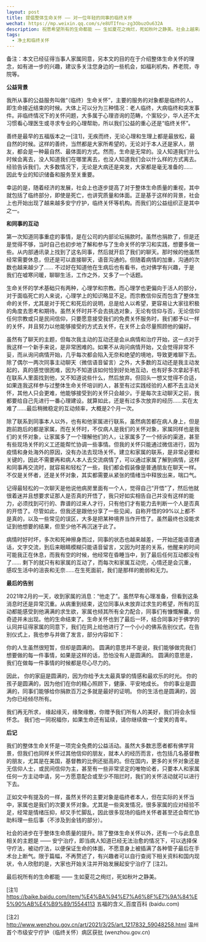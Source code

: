 ```yaml
---
layout: post
title: 提倡整体生命关怀 —— 对一位年轻的同事的临终关怀
wechat: https://mp.weixin.qq.com/s/e8UTIfnu-zg3ObuzOu632A
description: 祝愿希望所有的生命都能 —— 生如夏花之绚烂，死如秋叶之静美。社会上越来越重视整体生命质量，从出生到死亡，其中就包括了临终部分，即使是死亡，也要讲究质量和体面。
tags:
  - 净土和临终关怀
---
```


备注：本文已经征得当事人家属同意，另本文的目的在于介绍整体生命关怀的理念，如有进一步的兴趣，建议多关注您身边的一些机会，如福利机构，养老院，寺院等。

**公益背景**

我所从事的公益服务叫做“（临终）生命关怀”，主要的服务的对象都是临终的人，即生命接近结束的时候。大体上可以分为三种情况：老人临终，大病临终和突发事件。非临终情况下的关怀问题，大多属于心理咨询的范畴，个案较少，华人还不太习惯看心理医生或寻求专业的心理帮助，所以我们公益的重心还是“临终关怀”。

善终是最早的五福版本之一[注1]，无疾而终，无论心理和生理上都是最放松，最自然的时候。这样的善终，当然都是大家所希望的，无论对于本人还是家人，朋友，都会是一种最自然、最体面的方式。然而，生命是无常的。没人知道我们什么时候会离去，没人知道我们在哪里离去，也没人知道我们会以什么样的方式离去。经验告诉我们，大多数情况下，无论是大病还是突发，大家都是毫无准备的…… 因此专业的知识储备和服务至关重要。

幸运的是，随着经济的发展，社会上也逐步提高了对于整体生命质量的重视，其中就包括了临终部分，即使是死亡，也讲究质量和体面。正是基于这样的背景，社会上也开始出现了越来越多安宁疗护，临终关怀等机构。而我们的公益组织正是其中之一。

**和同事的互动**

第一次知道同事重症的事情，是在公司的内部论坛捐款时。虽然也捐款了，但是还是觉得不够，当时自己也初步地了解和参与了生命关怀的学习和实践，想要多做一些。从内部通讯录上找到了这名同事，然后就开启了我们的聊天。那时候的他虽然经常需要休息，但还是可以直接聊天，语音沟通的。但随着病情的加重，沟通的次数也越来越少了…… 不过好在知道他在生病后也有看书，也对佛学有兴趣，于是我们在嘘寒问暖，聊聊生活，工作之外，又多了一个话题。

生命关怀的学术基础只有两种，心理学和宗教。而心理学也更偏向于活人的部分，对于面临死亡的人来说，心理学上的知识略显不足。而宗教信仰反而包含了整体生命的关怀，尤其是对于死亡和死后的说明，总是给人以希望，更容易让大家往积极的角度去思考和期待。虽然关怀时并不会去挑选对象，无论有信仰与否，无论信仰任何宗教或只是民间信仰，只要愿意接受我们的免费关怀服务时，我们都予以一样的关怀，并且努力以他能够接受的方式去关怀，在关怀上会尽量照顾他的偏好。

虽然有了聊天的主题，但每次我主动的互动还是会从病情和治疗开始，这一点对于我这样一个新手来说，是非常困难的。如果不从询问病情开始，又会觉得非常不妥，而从询问病情开始，几乎每次都会陷入无奈和绝望的境地，导致更难聊下去。除了偶尔一两次同事主动聊天（微信语音留言）之外，大多数的互动还是我主动发起的，真的感觉很困难，因为不知道该如何恰到好处地互动，也有好多次拿起手机在联系人里面找到他，又不知道说些什么，然后放弃。但回头一想又觉得不合适，如果连我这样参与过整体生命关怀培训的人，甚至有过实践经验的人都不去主动关怀，其他人只会更难，他能够接受到的关怀只会越少。于是每次主动聊天之前，我都要给自己先进行一番心理建设。就算如此，还是有过多次放弃的经历……实在太难了……最后稍微稳定的互动频率，大概是2个月一次。

除了联系到同事本人以外，也有和他家属进行联系，虽然病苦都在病人身上，但是跑前跑后的都是家属，而在关怀时，不仅病人是我们的关怀对象，家属同样也是我们的关怀对象，让家属多了一个理解他们的人，让家属多了一个倾诉的渠道，甚至有些现场关怀的义工还能帮忙协调一些事情。但我的关怀只能通过微信进行，因为疫情和身处海外的原因，没有办法去现场关怀。建立和家属的联系，是非常必要和关键的，因此不需要再和病人本人去交流病情了，可以通过家属了解到病情，这样和同事再交流时，就容易和轻松了一些，我们都会假装像是普通朋友在聊天一样。不仅是关怀者，还是关怀对象，其实都需要从紧张的情绪当中释放出来，喘口气。

记得最轻松的一次聊天是他说他病房里面有一个人，觉得自己“开悟”了，然后他就很着迷并且想要求证那人是否真的开悟了，我只好如实相告自己并没有这样的能力，必须找到可行的、靠谱的过来人才行，只有他们才有能力去判断一个人是否真的开悟了。尽管如此，但我还是跟他分享了一些见闻，自称开悟的99%以上都不是真的，以及一些常见的误区，大多是把某种境界当作开悟了。虽然最终也没能求证到他想要的结果，但至少他不再沉迷于此了。

病情时好时坏，多次和死神擦身而过，同事的状态也越来越差，一开始还能语音通话，文字交流，到后来眼睛模糊只能语音留言，又因为时差的关系，他醒来的时间可能我正在休息，而我有空的时候，他经常在昏睡当中，到了最后任何互动都没有了…… 剩下的就只有和家属的互动了，而每次和家属互动完，心情还是会沉重，感叹生活中的沮丧和无奈……在生死面前，我们是那样的脆弱和无力。

**最后的告别**

2021年2月的一天，收到家属的消息：“他走了”。虽然早有心理准备，但看到这条消息时还是异常沉重。从病重到结束，这位同事从未放弃过求生的希望，所有的互动都能感受到他满满的求生欲，家属也倾其所有全力配合，同事们有慷慨解囊，但奇迹并未出现。他的生命结束了。生命关怀也到了最后一环，结合同事对于佛学的认同并征得家属的同意下，我们在网上给他进行了一个小小的佛系告别仪式，在告别仪式上，我也参与并做了发言，部分内容如下：

你的人生虽然很短暂，但却是圆满的。
圆满的意思并不是说，我们能够做完我们想要做的每一件事情，如果是这样的话，恐怕没有人是圆满的。
圆满的意思是，我们在做每一件事情的时候都是尽心尽力的。

因此，
你的家庭是圆满的，因为你给予太太最真挚的情感和最欢乐的时光。
你的孩子是圆满的，因为他们在你的精心照顾下，健康、平安地成长。
你的事业是圆满的，同事们能够给你捐款百万之多就是最好的证明。
你的生活也是圆满的，因为你已经倾尽所有。

我们再无所求，
缘起缘灭，缘聚缘散，你赠予我们所有人的美好，我们将会永恒怀念。
我们也一同祝福你，如果生命还有延续，请你继续做一个爱笑的青年。

**后记**

我们的整体生命关怀是一项完全免费的公益活动。虽然大多数志愿者都有佛学背景，但我们也同样关怀过其他信仰的朋友，就本人的经历而言，也包括几名基督教的朋友，尤其是在美国，基督教的比例还挺高的。但在国内，更多的关怀对象还是无信仰人士，或民间信仰为主，甚至有一些非常坚定的唯物论者，只要本人和家属任何一方主动申请，另一方愿意配合或至少不阻拦时，我们的关怀活动就可以进行下去。

正如文中有提及的一样，虽然关怀的主要对象是临终者本人，但在实际的关怀当中，家属也是我们的次要关怀对象。尤其是一些突发情况，很多家属的应对经验不足，经常是情绪压抑，却又手忙脚乱，因此很多现场的临终关怀者甚至还会帮忙协助料理一些后事（不涉及到金钱的部分）。

社会的进步在于整体生命质量的提升。除了整体生命关怀以外，还有一个与此息息相关的主题是 —— 安宁治疗，即当病人知道已经无法治愈的情况下，可以选择保守疗法，被动疗法，以便保证生命的体面，不愿意身上被插满了各种管子最后在手术台上断气。限于篇幅，不再赘述了，有兴趣者可以自行查阅下相关资料和国内现状，令人欣慰的是，大家也开始关注并开始发展起安宁治疗了 [注2]。

最后祝所有的生命都能 —— 生如夏花之绚烂，死如秋叶之静美。

[注1]
https://baike.baidu.com/item/%E4%BA%94%E7%A6%8F%E7%9A%84%E5%90%AB%E4%B9%89/15544113
五福的含义_百度百科 (baidu.com)

[注2]
http://www.wenzhou.gov.cn/art/2021/3/25/art_1217832_59048258.html
温州首个市级安宁疗护（临终关怀）病区获批 (wenzhou.gov.cn)
